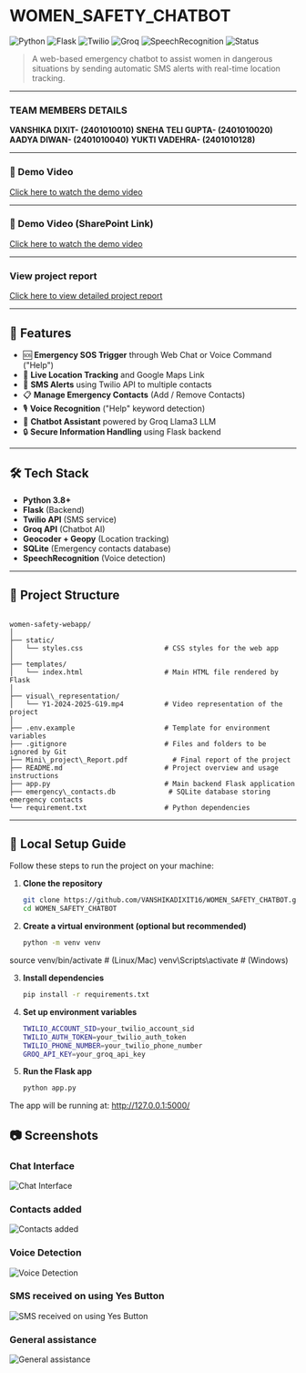 # WOMEN_SAFETY_CHATBOT

![Python](https://img.shields.io/badge/Python-3.8%2B-blue?logo=python)
![Flask](https://img.shields.io/badge/Flask-2.x-lightgrey?logo=flask)
![Twilio](https://img.shields.io/badge/Twilio-SMS-red?logo=twilio)
![Groq](https://img.shields.io/badge/Groq-LLM-blueviolet)
![SpeechRecognition](https://img.shields.io/badge/Voice-Recognition-brightgreen)
![Status](https://img.shields.io/badge/Status-Active-success)

> A web-based emergency chatbot to assist women in dangerous situations by sending automatic SMS alerts with real-time location tracking.

---
### TEAM MEMBERS DETAILS

**VANSHIKA DIXIT- (2401010010)**
**SNEHA TELI GUPTA- (2401010020)**
**AADYA DIWAN- (2401010040)**
**YUKTI VADEHRA- (2401010128)**

---
### 🎥 Demo Video

[Click here to watch the demo video](visual_representation/Y1-2024-2025-G19.mp4)

---
### 🎥 Demo Video (SharePoint Link)

[Click here to watch the demo video](https://krmangalameduin-my.sharepoint.com/:v:/g/personal/harsh_vardhan_krmangalam_edu_in/EeeTuDr7K7BPrQpQXLPqPqUBDd6i-HXWsoXJTmhEQjm4Gg?e=CjlyrU)

---

### View project report

[Click here to view detailed project report](Mini_project_Report.pdf)

---

## 🌟 Features

- 🆘 **Emergency SOS Trigger** through Web Chat or Voice Command ("Help")
- 📍 **Live Location Tracking** and Google Maps Link
- 📲 **SMS Alerts** using Twilio API to multiple contacts
- 📋 **Manage Emergency Contacts** (Add / Remove Contacts)
- 🎙️ **Voice Recognition** ("Help" keyword detection)
- 🤖 **Chatbot Assistant** powered by Groq Llama3 LLM
- 🔒 **Secure Information Handling** using Flask backend

---

## 🛠️ Tech Stack

- **Python 3.8+**
- **Flask** (Backend)
- **Twilio API** (SMS service)
- **Groq API** (Chatbot AI)
- **Geocoder + Geopy** (Location tracking)
- **SQLite** (Emergency contacts database)
- **SpeechRecognition** (Voice detection)

---

## 📁 Project Structure

```

women-safety-webapp/
│
├── static/
│   └── styles.css                    # CSS styles for the web app
│
├── templates/
│   └── index.html                    # Main HTML file rendered by Flask
│
├── visual\_representation/
│   └── Y1-2024-2025-G19.mp4          # Video representation of the project
│
├── .env.example                      # Template for environment variables
├── .gitignore                        # Files and folders to be ignored by Git
├── Mini\_project\_Report.pdf           # Final report of the project
├── README.md                         # Project overview and usage instructions
├── app.py                            # Main backend Flask application
├── emergency\_contacts.db             # SQLite database storing emergency contacts
└── requirement.txt                   # Python dependencies

```



---

## 🚀 Local Setup Guide

Follow these steps to run the project on your machine:

1. **Clone the repository**  
   ```bash
   git clone https://github.com/VANSHIKADIXIT16/WOMEN_SAFETY_CHATBOT.git
   cd WOMEN_SAFETY_CHATBOT

2. **Create a virtual environment (optional but recommended)**
   ```bash
   python -m venv venv
source venv/bin/activate  # (Linux/Mac)
venv\Scripts\activate      # (Windows)

3. **Install dependencies**
   ```bash
   pip install -r requirements.txt

4. **Set up environment variables**
   ```bash
   TWILIO_ACCOUNT_SID=your_twilio_account_sid
   TWILIO_AUTH_TOKEN=your_twilio_auth_token
   TWILIO_PHONE_NUMBER=your_twilio_phone_number
   GROQ_API_KEY=your_groq_api_key

5. **Run the Flask app**
   ```bash
   python app.py

The app will be running at: http://127.0.0.1:5000/

## 📷 Screenshots

### Chat Interface
![Chat Interface](visual_representation/Chatbot_interface.jpg)

### Contacts added
![Contacts added](visual_representation/Contact_added.jpg)

### Voice Detection
![Voice Detection](visual_representation/voice_recognised.jpg)

### SMS received on using Yes Button
![SMS received on using Yes Button](visual_representation/sms_receiveed_on_yesButton.jpg)

### General assistance
![General assistance](visual_representation/general_assistance.jpg)




